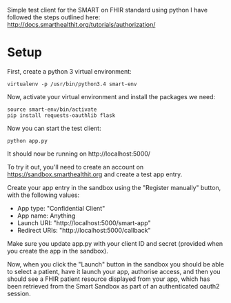 Simple test client for the SMART on FHIR standard using python
I have followed the steps outlined here: http://docs.smarthealthit.org/tutorials/authorization/

Setup
=====

First, create a python 3 virtual environment:

```
virtualenv -p /usr/bin/python3.4 smart-env
```

Now, activate your virtual environment and install the packages we need:

```
source smart-env/bin/activate
pip install requests-oauthlib flask
```

Now you can start the test client:

```
python app.py
```

It should now be running on http://localhost:5000/

To try it out, you'll need to create an account on https://sandbox.smarthealthit.org and create a test app entry.

Create your app entry in the sandbox using the "Register manually" button, with the following values:

 - App type: "Confidential Client"
 - App name: Anything
 - Launch URI: "http://localhost:5000/smart-app"
 - Redirect URIs: "http://localhost:5000/callback"

Make sure you update app.py with your client ID and secret (provided when you create the app in the sandbox).

Now, when you click the "Launch" button in the sandbox you should be able to select a patient, have it launch your app, authorise access, and then you should see a FHIR patient resource displayed from your app, which has been retrieved from the Smart Sandbox as part of an authenticated oauth2 session.

